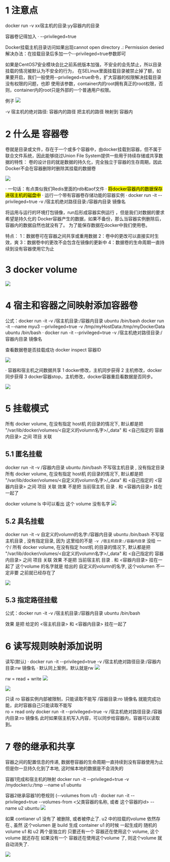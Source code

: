 
# 1 注意点

docker run -v xx宿主机的目录:yy容器内的目录  

容器卷记得加入
·	--privileged=true
 
 Docker挂载主机目录访问如果出现cannot open directory .: Permission denied
解决办法：在挂载目录后多加一个--privileged=true参数即可
  
如果是CentOS7安全模块会比之前系统版本加强，不安全的会先禁止，所以目录挂载的情况被默认为不安全的行为，
在SELinux里面挂载目录被禁止掉了额，如果要开启，我们一般使用--privileged=true命令，扩大容器的权限解决挂载目录没有权限的问题，也即
使用该参数，container内的root拥有真正的root权限，否则，container内的root只是外部的一个普通用户权限。


例子
![](image/Pasted%20image%2020240208123521.png)

-v 宿主机的绝对路径: 容器内的路径   把主机的路径 映射到 容器内 

# 2 什么是 容器卷 
卷就是目录或文件，存在于一个或多个容器中，由docker挂载到容器，但不属于联合文件系统，因此能够绕过Union File System提供一些用于持续存储或共享数据的特性：
卷的设计目的就是数据的持久化，完全独立于容器的生存周期，因此Docker不会在容器删除时删除其挂载的数据卷

![](image/Pasted%20image%2020240208123825.png)
 
·	一句话：有点类似我们Redis里面的rdb和aof文件
·	<mark>将docker容器内的数据保存进宿主机的磁盘中</mark>
·	运行一个带有容器卷存储功能的容器实例
·	 docker run -it --privileged=true -v /宿主机绝对路径目录:/容器内目录      镜像名


将运用与运行的环境打包镜像，run后形成容器实例运行 ，但是我们对数据的要求希望是持久化的 
Docker容器产生的数据，如果不备份，那么当容器实例删除后，容器内的数据自然也就没有了。
为了能保存数据在docker中我们使用卷。
 
特点：
1：数据卷可在容器之间共享或重用数据
2：卷中的更改可以直接实时生效，爽
3：数据卷中的更改不会包含在镜像的更新中
4：数据卷的生命周期一直持续到没有容器使用它为止


# 3 docker volume 

![](image/Pasted%20image%2020240210134544.png)



# 4 宿主和容器之间映射添加容器卷

公式：docker run -it -v /宿主机目录:/容器内目录 ubuntu /bin/bash
docker run -it --name myu3 --privileged=true -v /tmp/myHostData:/tmp/myDockerData ubuntu /bin/bash
·	 docker run -it --privileged=true -v /宿主机绝对路径目录:/容器内目录      镜像名


查看数据卷是否挂载成功
docker inspect 容器ID

![](image/Pasted%20image%2020240208124949.png)

·	容器和宿主机之间数据共享
1 docker修改，主机同步获得 
2 主机修改，docker同步获得
3 docker容器stop，主机修改，docker容器重启看数据是否同步。

![](image/Pasted%20image%2020240208125036.png)


# 5 挂载模式 

所有 docker volume, 在没有指定 host机 的目录的情况下,  默认都是把 "/var/lib/docker/volumes/<自定义的volumn名字>/\_data" 和 <自己指定的 容器内目录> 之间 项目 关联 

## 5.1 匿名挂载
docker run -it -v /容器内目录 ubuntu /bin/bash
不写宿主机目录 , 没有指定目录
所有 docker volume, 在没有指定 host机 的目录的情况下,  默认都是把 "/var/lib/docker/volumes/<自定义的volumn名字>/\_data" 和 <自己指定的 <容器内目录> 之间 项目 关联 
效果 不是把 当前宿主机 目录 . 和  <容器内目录>  挂在一起了

docker volume ls 中可以看出 这个 volume 没有名字 
![](image/Pasted%20image%2020240210135438.png)

## 5.2 具名挂载

docker run -it -v 自定义的volumn的名字:/容器内目录 ubuntu /bin/bash
不写宿主机目录 , 没有指定目录, 因为 这里给的不是 `-v /宿主机目录:/容器内目录` 没给 一个/
所有 docker volume, 在没有指定 host机 的目录的情况下,  默认都是把 "/var/lib/docker/volumes/<自定义的volumn名字>/\_data" 和 <自己指定的 容器内目录> 之间 项目 关联 
效果 不是把 当前宿主机 目录 . 和  <容器内目录>  挂在一起了
这个volume 的名字就是 给出的 自定义的volumn的名字, 这个volumen 不一定非要 之前就已经存在了

![](image/Pasted%20image%2020240210135855.png)

## 5.3 指定路径挂载

公式：docker run -it -v /宿主机目录:/容器内目录 ubuntu /bin/bash

效果 是把  给定的 <宿主机目录>  和  <容器内目录>  挂在一起了


# 6 读写规则映射添加说明

读写(默认)
·	 docker run -it --privileged=true -v /宿主机绝对路径目录:/容器内目录:rw      镜像名
·	默认同上案例，默认就是rw
![](image/Pasted%20image%2020240208125233.png)

 rw = read + write
![](image/Pasted%20image%2020240208125246.png)


![](image/Pasted%20image%2020240208125310.png)


只读 ro 
容器实例内部被限制，只能读取不能写
/容器目录:ro 镜像名       就能完成功能，此时容器自己只能读取不能写  
ro = read only
docker run -it --privileged=true -v /宿主机绝对路径目录:/容器内目录:ro      镜像名
此时如果宿主机写入内容，可以同步给容器内，容器可以读取到。

# 7 卷的继承和共享

容器之间的配置信息的传递, 数据卷容器的生命周期一直持续到没有容器使用为止
但是你一旦持久化到了本地, 这时候本地的数据是不会消失的 

容器1完成和宿主机的映射
docker run -it  --privileged=true -v /mydocker/u:/tmp --name u1 ubuntu


容器2继承容器1的卷规则  (--volumes from u1)
·	docker run -it  --privileged=true --volumes-from <父类容器的名称, 或者 这个容器的id>  --name u2 ubuntu
![](image/Pasted%20image%2020240208125452.png)

如果 contianer u1 没有了 被删除, 或者被停止了.   u2 中的挂载的volume 依然存在., 虽然  这个volumen 是 build 生成 container u1 的时候 一起生成的 随机的 volume
u1 和 u2 两个是独立的 
只要还有一个 容器还在使用这个 volume,  这个volume 就还存在 
如果没有一个 容器还在使用这个volume 了, 则这个volume 就自动消失了. 

![](image/Pasted%20image%2020240210145043.png)








